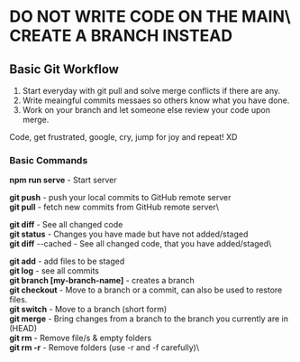 # DO NOT WRITE CODE ON THE MAIN\ CREATE A BRANCH INSTEAD

## Basic Git Workflow

1. Start everyday with git pull and solve merge conflicts if there are any.
2. Write meaingful commits messaes so others know what you have done.
3. Work on your branch and let someone else review your code upon merge.

Code, get frustrated, google, cry, jump for joy and repeat! XD

### Basic Commands

**npm run serve** - Start server

**git push** - push your local commits to GitHub remote server\
**git pull** - fetch new commits from GitHub remote server\

**git diff** - See all changed code\
**git status** - Changes you have made but have not added/staged\
**git diff** --cached - See all changed code, that you have added/staged\

**git add** - add files to be staged\
**git log** - see all commits\
**git branch [my-branch-name]** - creates a branch\
**git checkout** - Move to a branch or a commit, can also be used to restore files.\
**git switch** - Move to a branch (short form)\
**git merge** - Bring changes from a branch to the branch you currently are in (HEAD)\
**git rm** - Remove file/s & empty folders\
**git rm -r** - Remove folders (use -r and -f carefully)\
